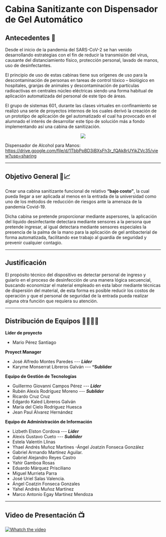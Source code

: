 # Cabina Sanitizante con Dispensador de Gel Automático

## Antecedentes 📜
Desde el inicio de la pandemia del SARS-CoV-2 se han venido desarrollando estrategias con el fin de reducir la transmisión del virus, causante del distanciamiento físico, protección personal, lavado de manos, uso de desinfectantes.

El principio de uso de estas cabinas tiene sus orígenes de uso para la descontaminación de personas en tareas de control tóxico – biológico en hospitales, granjas de animales y descontaminación de partículas radioactivas en centrales núcleo eléctricas siendo una forma habitual de aplicación automatizada del personal de este tipo de áreas.

El grupo de sistemas 601, durante las clases virtuales en confinamiento se realizó una serie de proyectos internos de los cuales derivó la creación de un prototipo de aplicación de gel automatizado el cual ha provocado en el alumnado el interés de desarrollar este tipo de solución más a fondo implementando así una cabina de sanitización.

<p align="center">
  <img src="https://user-images.githubusercontent.com/91045702/143214079-243df342-1703-4846-96ee-f3e85b25f235.jpeg" />
  </p>
 
Dispensador de Alcohol para Manos: https://drive.google.com/file/d/1TbbPpBD3iBXsFh3r_fQAk8rUYikZVc35/view?usp=sharing

---
## Objetivo General 🎯📈
Crear una cabina sanitizante funcional de relativo **“bajo costo”**, la cual pueda llegar a ser aplicada al menos en la entrada de la universidad como uno de los métodos de reducción de riesgos ante la amenaza de la pandemia Covid-19.

Dicha cabina se pretende proporcionar mediante aspersores, la aplicación del líquido desinfectante detectara mediante sensores a la persona que pretende ingresar, al igual detectara mediante sensores especiales la presencia de la palma de la mano para la aplicación de gel antibacterial de forma automatizada, facilitando ese trabajo al guardia de seguridad y prevenir cualquier contagio.

---
## Justificación
El propósito técnico del dispositivo es detectar personal de ingreso y guiarlo en el proceso de desinfección de una manera lógica secuencial, buscando economizar el material empleado en esta labor mediante técnicas de dispersión del material, de esta forma es posible reducir los costos de operación y que el personal de seguridad de la entrada pueda realizar alguna otra función que requiera su atención.
  
 ---
 ## Distribución de Equipos  👨🏽‍💻📅
**Líder de proyecto**
- Mario Pérez Santiago

**Proyect Manager**
- José Alfredo Montes Paredes --- ***Líder***
- Karyme Monserrat Libreros Galván --- ***Sublíder**

**Equipo de Gestión de Tecnologías**
- Guillermo Giovanni Campos Pérez --- ***Líder***
- Rubén Alexis Rodríguez Moreno --- ***Sublíder***
- Ricardo Cruz Cruz
- Edgardo Kaled Libreros Galván
- María del Cielo Rodríguez Huesca
- Jean Paul Álvarez Hernández

**Equipo de Administración de Información**
- Lizbeth Elston Cordova --- ***Líder***
- Alexis Gustavo Cueto --- ***Sublíder***
- Estela Valentín Llinas
- Yhael Andrés Muñoz Martines
-Ángel Joatzin Fonseca González
- Gabriel Armando Martínez Aguilar.
- Gabriel Alejandro Reyes Castro
- Yahir Gamboa Rosas
- Eduardo Márquez Prisciliano
- Miguel Murrieta Parra
- José Uriel Salas Valencia.
- Ángel Coatzin Fonseca Gonzales
- Yahel Andrés Muñoz Martínez
- Marco Antonio Egay Martínez Mendoza

---
## Video de Presentación 📺 

[![Whatch the video](https://user-images.githubusercontent.com/91045702/143198219-1225fa21-8c13-4241-86e1-bc576c328eb5.PNG)](https://drive.google.com/file/d/1WxEyeIh8FiGWC89cCVfUq0ZlsN3E9jBh/view?usp=sharing)
















